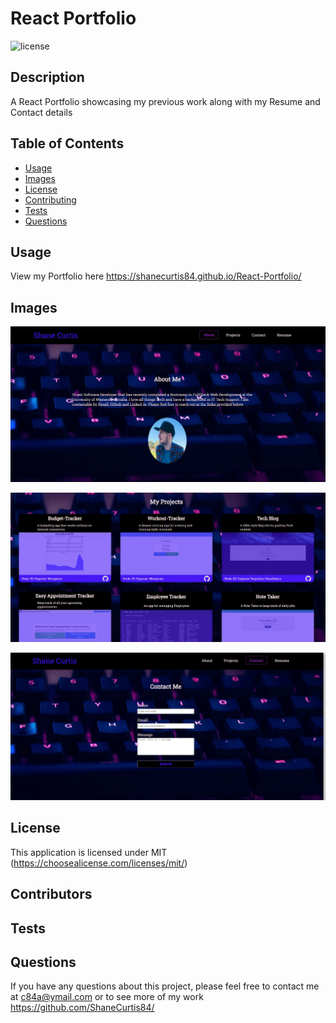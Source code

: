 # React Portfolio

  ![license](https://img.shields.io/badge/License-MIT-green.svg)

  ## Description

 A React Portfolio showcasing my previous work along with my Resume and Contact details
  
  

  ## Table of Contents
 
  - [Usage](#usage)
  - [Images](#images)
  - [License](#license)
  - [Contributing](#contributing)
  - [Tests](#tests)
  - [Questions](#questions)



  ## Usage

  View my Portfolio here https://shanecurtis84.github.io/React-Portfolio/
  
  

  

   
 ## Images

![tests ](https://github.com/ShaneCurtis84/React-Portfolio/blob/main/assets/images/screenshot1.PNG)

![tests ](https://github.com/ShaneCurtis84/React-Portfolio/blob/main/assets/images/screenshot2.PNG)
 
![tests ](https://github.com/ShaneCurtis84/React-Portfolio/blob/main/assets/images/screenshot3.PNG) 

  ## License

  This application is licensed under MIT (https://choosealicense.com/licenses/mit/)
 
 

  ## Contributors

  


  ## Tests

  


  ## Questions

  If you have any questions about this project, please feel free to contact me at c84a@ymail.com or to see more of my work https://github.com/ShaneCurtis84/